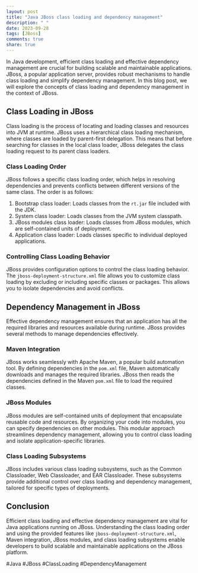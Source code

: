 ```yaml
---
layout: post
title: "Java JBoss class loading and dependency management"
description: " "
date: 2023-09-28
tags: [JBoss]
comments: true
share: true
---
```


In Java development, efficient class loading and effective dependency management are crucial for building scalable and maintainable applications. JBoss, a popular application server, provides robust mechanisms to handle class loading and simplify dependency management. In this blog post, we will explore the concepts of class loading and dependency management in the context of JBoss.

## Class Loading in JBoss

Class loading is the process of locating and loading classes and resources into JVM at runtime. JBoss uses a hierarchical class loading mechanism, where classes are loaded by parent-first delegation. This means that before searching for classes in the local class loader, JBoss delegates the class loading request to its parent class loaders.

### Class Loading Order

JBoss follows a specific class loading order, which helps in resolving dependencies and prevents conflicts between different versions of the same class. The order is as follows:

1. Bootstrap class loader: Loads classes from the `rt.jar` file included with the JDK.
2. System class loader: Loads classes from the JVM system classpath.
3. JBoss modules class loader: Loads classes from JBoss modules, which are self-contained units of deployment.
4. Application class loader: Loads classes specific to individual deployed applications.

### Controlling Class Loading Behavior

JBoss provides configuration options to control the class loading behavior. The `jboss-deployment-structure.xml` file allows you to customize class loading by excluding or including specific classes or packages. This allows you to isolate dependencies and avoid conflicts.

## Dependency Management in JBoss

Effective dependency management ensures that an application has all the required libraries and resources available during runtime. JBoss provides several methods to manage dependencies effectively.

### Maven Integration

JBoss works seamlessly with Apache Maven, a popular build automation tool. By defining dependencies in the `pom.xml` file, Maven automatically downloads and manages the required libraries. JBoss then reads the dependencies defined in the Maven `pom.xml` file to load the required classes.

### JBoss Modules

JBoss modules are self-contained units of deployment that encapsulate reusable code and resources. By organizing your code into modules, you can specify dependencies on other modules. This modular approach streamlines dependency management, allowing you to control class loading and isolate application-specific libraries.

### Class Loading Subsystems

JBoss includes various class loading subsystems, such as the Common Classloader, Web Classloader, and EAR Classloader. These subsystems provide additional control over class loading and dependency management, tailored for specific types of deployments.

## Conclusion

Efficient class loading and effective dependency management are vital for Java applications running on JBoss. Understanding the class loading order and using the provided features like `jboss-deployment-structure.xml`, Maven integration, JBoss modules, and class loading subsystems enable developers to build scalable and maintainable applications on the JBoss platform.

#Java #JBoss #ClassLoading #DependencyManagement